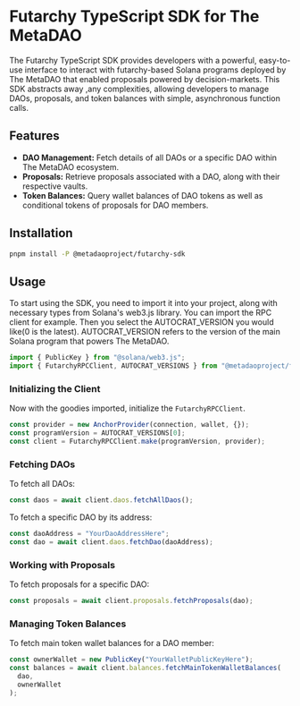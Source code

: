 # Futarchy TypeScript SDK for The MetaDAO

The Futarchy TypeScript SDK provides developers with a powerful, easy-to-use interface to interact with futarchy-based Solana programs deployed by The MetaDAO that enabled proposals powered by decision-markets. This SDK abstracts away ,any complexities, allowing developers to manage DAOs, proposals, and token balances with simple, asynchronous function calls.

## Features

- **DAO Management:** Fetch details of all DAOs or a specific DAO within The MetaDAO ecosystem.
- **Proposals:** Retrieve proposals associated with a DAO, along with their respective vaults.
- **Token Balances:** Query wallet balances of DAO tokens as well as conditional tokens of proposals for DAO members.

## Installation

```bash
pnpm install -P @metadaoproject/futarchy-sdk
```

## Usage

To start using the SDK, you need to import it into your project, along with necessary types from Solana's web3.js library. You can import the RPC client for example. Then you select the AUTOCRAT_VERSION you would like(0 is the latest). AUTOCRAT_VERSION refers to the version of the main Solana program that powers The MetaDAO.

```typescript
import { PublicKey } from "@solana/web3.js";
import { FutarchyRPCClient, AUTOCRAT_VERSIONS } from "@metadaoproject/futarchy-sdk";
```

### Initializing the Client

Now with the goodies imported, initialize the `FutarchyRPCClient`.

```typescript
const provider = new AnchorProvider(connection, wallet, {});
const programVersion = AUTOCRAT_VERSIONS[0];
const client = FutarchyRPCClient.make(programVersion, provider);
```

### Fetching DAOs

To fetch all DAOs:

```typescript
const daos = await client.daos.fetchAllDaos();
```

To fetch a specific DAO by its address:

```typescript
const daoAddress = "YourDaoAddressHere";
const dao = await client.daos.fetchDao(daoAddress);
```

### Working with Proposals

To fetch proposals for a specific DAO:

```typescript
const proposals = await client.proposals.fetchProposals(dao);
```

### Managing Token Balances

To fetch main token wallet balances for a DAO member:

```typescript
const ownerWallet = new PublicKey("YourWalletPublicKeyHere");
const balances = await client.balances.fetchMainTokenWalletBalances(
  dao,
  ownerWallet
);
```
